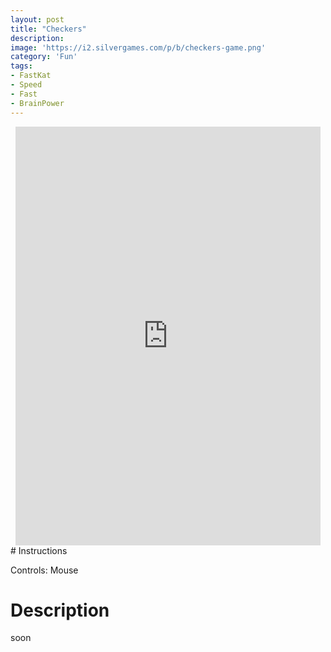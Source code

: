```yaml
---
layout: post
title: "Checkers"
description:  
image: 'https://i2.silvergames.com/p/b/checkers-game.png'
category: 'Fun'
tags:
- FastKat
- Speed
- Fast
- BrainPower
---
```

<center>
<iframe src="https://www.omiod.com/games/FK2/" width="488" height="670" style="margin:0;padding:0;border:0"></iframe>
</center>
# Instructions

Controls: Mouse

# Description

soon
